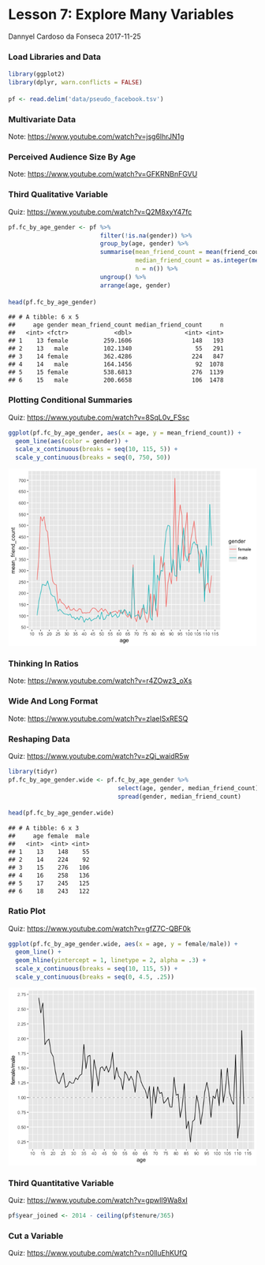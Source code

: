 Lesson 7: Explore Many Variables
================
Dannyel Cardoso da Fonseca
2017-11-25

### Load Libraries and Data

``` r
library(ggplot2)
library(dplyr, warn.conflicts = FALSE)

pf <- read.delim('data/pseudo_facebook.tsv')
```

### Multivariate Data

Note: <https://www.youtube.com/watch?v=jsg6lhrJN1g>

### Perceived Audience Size By Age

Note: <https://www.youtube.com/watch?v=GFKRNBnFGVU>

### Third Qualitative Variable

Quiz: <https://www.youtube.com/watch?v=Q2M8xyY47fc>

``` r
pf.fc_by_age_gender <- pf %>% 
                          filter(!is.na(gender)) %>% 
                          group_by(age, gender) %>% 
                          summarise(mean_friend_count = mean(friend_count),
                                    median_friend_count = as.integer(median(friend_count)),
                                    n = n()) %>%                   
                          ungroup() %>% 
                          arrange(age, gender)

head(pf.fc_by_age_gender)
```

    ## # A tibble: 6 x 5
    ##     age gender mean_friend_count median_friend_count     n
    ##   <int> <fctr>             <dbl>               <int> <int>
    ## 1    13 female          259.1606                 148   193
    ## 2    13   male          102.1340                  55   291
    ## 3    14 female          362.4286                 224   847
    ## 4    14   male          164.1456                  92  1078
    ## 5    15 female          538.6813                 276  1139
    ## 6    15   male          200.6658                 106  1478

### Plotting Conditional Summaries

Quiz: <https://www.youtube.com/watch?v=8SqL0v_FSsc>

``` r
ggplot(pf.fc_by_age_gender, aes(x = age, y = mean_friend_count)) +
  geom_line(aes(color = gender)) +
  scale_x_continuous(breaks = seq(10, 115, 5)) +
  scale_y_continuous(breaks = seq(0, 750, 50))
```

![](lesson_07_files/figure-markdown_github-ascii_identifiers/unnamed-chunk-4-1.png)

### Thinking In Ratios

Note: <https://www.youtube.com/watch?v=r4ZOwz3_oXs>

### Wide And Long Format

Note: <https://www.youtube.com/watch?v=zlaeISxRESQ>

### Reshaping Data

Quiz: <https://www.youtube.com/watch?v=zQj_waidR5w>

``` r
library(tidyr)
pf.fc_by_age_gender.wide <- pf.fc_by_age_gender %>% 
                               select(age, gender, median_friend_count) %>% 
                               spread(gender, median_friend_count)

head(pf.fc_by_age_gender.wide)
```

    ## # A tibble: 6 x 3
    ##     age female  male
    ##   <int>  <int> <int>
    ## 1    13    148    55
    ## 2    14    224    92
    ## 3    15    276   106
    ## 4    16    258   136
    ## 5    17    245   125
    ## 6    18    243   122

### Ratio Plot

Quiz: <https://www.youtube.com/watch?v=gfZ7C-QBF0k>

``` r
ggplot(pf.fc_by_age_gender.wide, aes(x = age, y = female/male)) +
  geom_line() +
  geom_hline(yintercept = 1, linetype = 2, alpha = .3) +
  scale_x_continuous(breaks = seq(10, 115, 5)) +
  scale_y_continuous(breaks = seq(0, 4.5, .25))
```

![](lesson_07_files/figure-markdown_github-ascii_identifiers/unnamed-chunk-6-1.png)

### Third Quantitative Variable

Quiz: <https://www.youtube.com/watch?v=gpwlI9Wa8xI>

``` r
pf$year_joined <- 2014 - ceiling(pf$tenure/365)
```

### Cut a Variable

Quiz: <https://www.youtube.com/watch?v=n0lluEhKUfQ>
